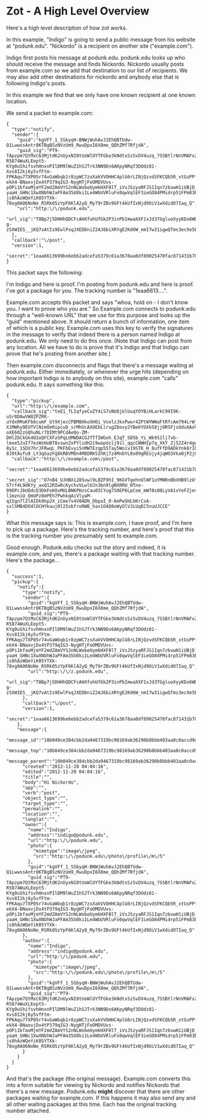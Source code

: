 # Zot - A High Level Overview

Here's a high level description of how zot works.

In this example, "Indigo" is going to send a public message from his website at "podunk.edu". "Nickordo" is a recipient on another site ("example.com").


Indigo first posts his message at podunk.edu. podunk.edu looks up who should receive the message and finds Nickordo. Nickordo usually posts from example.com so we add that destination to our list of recipients. We may also add other destinations for nickordo and anybody else that is following Indigo's posts.  

In this example we find that we only have one known recipient at one known location. 

We send a packet to example.com:

    {
      "type":"notify",
      "sender":{
        "guid":"kgVFf_1_SSbyqH-BNWjWuhAvJ2EhQBTUdw-Q1LwwssAntr8KTBgBSzNVzUm9_RwuDpxI6X8me_QQhZMf7RfjdA",
        "guid_sig":"PT9-TApzpm7QtMxC63MjtdK2nUyxNI0tUoWlOYTFGke3kNdtxSzSvDV4uzq_7SSBtlrNnVMAFx2_1FDgyKawmqVtRPmT7QSXrKOL2oPzL8Hu_nnVVTs_0YOLQJJ0GYACOOK-R5874WuXLEept5-KYg0uShifsvhHnxnPIlDM9lWuZ1hSJTrk3NN9Ds6AKpyNRqf3DUdz81-Xvs8I2kj6y5vfFtm-FPKAqu77XP05r74vGaWbqb1r8zpWC7zxXakVVOHHC4plG6rLINjQzvdSFKCQb5R_xtGsPPfvuE24bv4fvN4ZG2ILvb6X4Dly37WW_HXBqBnUs24mngoTxFaPgNmz1nDQNYQu91-ekX4-BNaovjDx4tP379qIG3-NygHTjFoOMDVUvs-pOPi1kfaoMjmYF2mdZAmVYS2nNLWxbeUymkHXF8lT_iVsJSzyaRFJS1Iqn7zbvwH1iUBjD_pB9EmtNmnUraKrCU9eHES27xTwD-yaaH_GHNc1XwXNbhWJaPFAm35U8ki1Le4WbUVRluFx0qwVqlEF3ieGO84PMidrp51FPm83B_oGt80xpvf6P8Ht5WvVpytjMU8UG7-js8hAzWQeYiK05YTXk-78xg0AO6NoNe_RSRk05zYpF6KlA2yQ_My79rZBv9GFt4kUfIxNjd9OiV1wXdidO7Iaq_Q",
        "url":"http:\/\/podunk.edu",
        "url_sig":"T8Bp7j5DHHhQDCFcAHXfuhUfGk2P3inPbImwaXXF1xJd3TGgluoXyyKDx6WDm07x0hqbupoAoZB1qBP3_WfvWiJVAK4N1FD77EOYttUEHZ7L43xy5PCpojJQmkppGbPJc2jnTIc_F1vvGvw5fv8gBWZvPqTdb6LWF6FLrzwesZpi7j2rsioZ3wyUkqb5TDZaNNeWQrIEYXrEnWkRI_qTSOzx0dRTsGO6SpU1fPWuOOYMZG8Nh18nay0kLpxReuHCiCdxjXRVvk5k9rkcMbDBJcBovhiSioPKv_yJxcZVBATw3z3TTE95kGi4wxCEenxwhSpvouwa5b0hT7NS4Ay70QaxoKiLb3ZjhZaUUn4igCyZM0h6fllR5I6J_sAQxiMYD0v5ouIlb0u8YVMni93j3zlqMWdDUZ4WgTI7NNbo8ug9NQDHd92TPmSE1TytPTgya3tsFMzwyq0LZ0b-g-zSXWIES__jKQ7vAtIs9EwlPxqJXEDDniZ2AJ6biXRYgE2Kd6W_nmI7w31igwQTms3ecXe5ENI3ckEPUAq__llNnND7mxp5ZrdXzd5HHU9slXwDShYcW3yDeQLEwAVomTGSFpBrCX8W77n9hF3JClkWaeS4QcZ3xUtsSS81yLrp__ifFfQqx9_Be89WVyIOoF4oydr08EkZ8zwlAsbZLG7eLXY"
      },
      "callback":"\/post",
      "version":1,
      "secret":"1eaa6613699be6ebb2adcefa5379c61a3678aa0df89025470fac871431b70467"
    }

This packet says the following:

I'm Indigo and here is proof. I'm posting from podunk.edu and here is proof. I've got a package for you. The tracking number is "1eaa6613....". 

Example.com accepts this packet and says "whoa, hold on - I don't know you. I want to prove who you are." So Example.com connects to podunk.edu through a "well-known URL" that we use for this purpose and looks up the "guid" mentioned above. It should return a bunch of information, one item of which is a public key. Example.com uses this key to verify the signatures in the message to verify that indeed there is a person named Indigo at podunk.edu. We only need to do this once. (Note that Indigo can post from any location. All we have to do is prove that it's Indigo and that Indigo can prove that he's posting from another site.)

Then example.com disconnects and flags that there's a message waiting at podunk.edu. Either immediately, or whenever the urge hits (depending on how important Indigo is to anybody on this site), example.com "calls" podunk.edu. It says something like this:

    {
      "type":"pickup",
      "url":"http:\/\/example.com",
      "callback_sig":"teE1_fLIqfyeCuZY4iS7sNU8jUlUuqYOYBiHLarkC99I9K-uSr8DAwVW8ZPZRK-uYdxRMuKFb6cumF_Gt9XjecCPBM8HkoXHOi_VselzJkxPwor4ZPtWYWWaFtRfcAm794LrWjdz62zdESTQd2JJIZWbrli1sUhK801BF3n0Ye6-X1MWhy9EUTVlNimOeRipcuD_srMhUcAXOEbLlrugZ8ovy2YBe6YOXkS8jj0RSFjsOduXAoVhQmNpcobSYsDvaQS3e3MvE6-oXE602zGQhuNLr7DIMt9PCdAeQo-ZM-DHlZGCkGk4O2oQFCXFzGPqLUMWDACGJfTfIWGoh_EJqT_SD5b_Yi_Wk9S1lj7vb-lmxe5JuIf7ezWzHoBT8vswnZxPYlidH2i9wapdzij9il_qqcCWWHIp7q_XkY_Zj52Z4r4gdmiqM-8y1c_1SDX7hrJFRwqL_PKFbEvyi5nMWTEzqp55Tay5Woiv19STK_H_8ufFfD9AOkYnk6rIOMsk9dn3a5tAFpDRyRndXkBWAXwiJjiND2zjue7BFu7Ty40THXcfYRh1a5XrAXcaGeYuagg-8J9tAufu9_LY3qGazFg8kRBVMOn4M8DRKSIhKj7z4MnbYL0s09gREojy4jqWO3VkaOjP2jUGzoPuUDLasudE1ehWFq0K_MTQNavgmp8",
      "callback":"http:\/\/example.com\/post",
      "secret":"1eaa6613699be6ebb2adcefa5379c61a3678aa0df89025470fac871431b70467",
      "secret_sig":"O7nB4_UJHBXi28Suwl9LBZF9hI_9KGVTgehnUlWF1oYMNRnBbVHB9lzUfAoalvp3STbU3xJbtD_S58tv6MfV7J5j2V_S1W5ex3dulmDGB8Pt_7Fe5mbEPmjQFcfv3Eg5dUjYIuDl0TDScfrHyImj7RZIWHbwd7wWVoMzzDa_o33klpYmKZCBvObCh55bRrlFkXZs_dRuOiPwkfX0C6_XES4OyOIYl45V30rdhmf-STrf4L9dKYy_axQ12RIwRcKychvVLwlUJn3bn9lgNXRRU_HTne-09OPcJbUOdcD3DkFoKOxMULBNKPHzsCau0ICYug7S0EP6LpCom_mW78s08LyVA1vYeFZjevBCiGecj57yIAQDYi6_rpWJfihYaWHRN0oqtScUR4Bdf0bQbEHxMs4zAtrOAxfyJCbi6U1pfnGgzXzB9ulOYGnVGNTF7Ey4K7FOZIBtk0ILY2JfvBUaVvVs8ttagOOHmhWhnbCvrnOFlkNdlce7zoJCSUJENUOCYmTRfwB_Jno5fAzRnrsYU3_Z-l1mzniU_OmUPz8mPEh7PwhkqAiVlyaM-q15gn7l2lAIDk9kp2X_iCme7v4V0ADN_DbpaI_0-6mPw5HLbKrCsA-sxlSMB4DO4lDCHYkauj0l25sbfroRWB_hax1O4Q0oWyOlVJLUqEC5nuUJCCE"
    } 


What this message says is: This is example.com, I have proof, and I'm here to pick up a package. Here's the tracking number, and here's proof that this is the tracking number you presumably sent to example.com.

Good enough. Podunk.edu checks out the story and indeed, it is example.com, and yes, there's a package waiting with that tracking number. Here's the package...

    {
      "success":1,
      "pickup":{
        "notify":{
          "type":"notify",
          "sender":{
            "guid":"kgVFf_1_SSbyqH-BNWjWuhAvJ2EhQBTUdw-Q1LwwssAntr8KTBgBSzNVzUm9_RwuDpxI6X8me_QQhZMf7RfjdA",
            "guid_sig":"PT9-TApzpm7QtMxC63MjtdK2nUyxNI0tUoWlOYTFGke3kNdtxSzSvDV4uzq_7SSBtlrNnVMAFx2_1FDgyKawmqVtRPmT7QSXrKOL2oPzL8Hu_nnVVTs_0YOLQJJ0GYACOOK-R5874WuXLEept5-KYg0uShifsvhHnxnPIlDM9lWuZ1hSJTrk3NN9Ds6AKpyNRqf3DUdz81-Xvs8I2kj6y5vfFtm-FPKAqu77XP05r74vGaWbqb1r8zpWC7zxXakVVOHHC4plG6rLINjQzvdSFKCQb5R_xtGsPPfvuE24bv4fvN4ZG2ILvb6X4Dly37WW_HXBqBnUs24mngoTxFaPgNmz1nDQNYQu91-ekX4-BNaovjDx4tP379qIG3-NygHTjFoOMDVUvs-pOPi1kfaoMjmYF2mdZAmVYS2nNLWxbeUymkHXF8lT_iVsJSzyaRFJS1Iqn7zbvwH1iUBjD_pB9EmtNmnUraKrCU9eHES27xTwD-yaaH_GHNc1XwXNbhWJaPFAm35U8ki1Le4WbUVRluFx0qwVqlEF3ieGO84PMidrp51FPm83B_oGt80xpvf6P8Ht5WvVpytjMU8UG7-js8hAzWQeYiK05YTXk-78xg0AO6NoNe_RSRk05zYpF6KlA2yQ_My79rZBv9GFt4kUfIxNjd9OiV1wXdidO7Iaq_Q",
            "url":"http:\/\/z.podunk.edu",
            "url_sig":"T8Bp7j5DHHhQDCFcAHXfuhUfGk2P3inPbImwaXXF1xJd3TGgluoXyyKDx6WDm07x0hqbupoAoZB1qBP3_WfvWiJVAK4N1FD77EOYttUEHZ7L43xy5PCpojJQmkppGbPJc2jnTIc_F1vvGvw5fv8gBWZvPqTdb6LWF6FLrzwesZpi7j2rsioZ3wyUkqb5TDZaNNeWQrIEYXrEnWkRI_qTSOzx0dRTsGO6SpU1fPWuOOYMZG8Nh18nay0kLpxReuHCiCdxjXRVvk5k9rkcMbDBJcBovhiSioPKv_yJxcZVBATw3z3TTE95kGi4wxCEenxwhSpvouwa5b0hT7NS4Ay70QaxoKiLb3ZjhZaUUn4igCyZM0h6fllR5I6J_sAQxiMYD0v5ouIlb0u8YVMni93j3zlqMWdDUZ4WgTI7NNbo8ug9NQDHd92TPmSE1TytPTgya3tsFMzwyq0LZ0b-g-zSXWIES__jKQ7vAtIs9EwlPxqJXEDDniZ2AJ6biXRYgE2Kd6W_nmI7w31igwQTms3ecXe5ENI3ckEPUAq__llNnND7mxp5ZrdXzd5HHU9slXwDShYcW3yDeQLEwAVomTGSFpBrCX8W77n9hF3JClkWaeS4QcZ3xUtsSS81yLrp__ifFfQqx9_Be89WVyIOoF4oydr08EkZ8zwlAsbZLG7eLXY"
          },
          "callback":"\/post",
          "version":1,
          "secret":"1eaa6613699be6ebb2adcefa5379c61a3678aa0df89025470fac871431b70467"
        },
        "message":{
          "message_id":"10b049ce384cbb2da9467319bc98169ab36290b8bbb403aa0c0accd9cb072e76@podunk.edu",
          "message_top":"10b049ce384cbb2da9467319bc98169ab36290b8bbb403aa0c0accd9cb072e76@podunk.edu",
          "message_parent":"10b049ce384cbb2da9467319bc98169ab36290b8bbb403aa0c0accd9cb072e76@podunk.edu",
          "created":"2012-11-20 04:04:16",
          "edited":"2012-11-20 04:04:16",
          "title":"",
          "body":"Hi Nickordo",
          "app":"",
          "verb":"post",
          "object_type":"",
          "target_type":"",
          "permalink":"",
          "location":"",
          "longlat":"",
          "owner":{
            "name":"Indigo",
            "address":"indigo@podunk.edu",
            "url":"http:\/\/podunk.edu",
            "photo":{
              "mimetype":"image\/jpeg",
              "src":"http:\/\/podunk.edu\/photo\/profile\/m\/5"
            },
            "guid":"kgVFf_1_SSbyqH-BNWjWuhAvJ2EhQBTUdw-Q1LwwssAntr8KTBgBSzNVzUm9_RwuDpxI6X8me_QQhZMf7RfjdA",
            "guid_sig":"PT9-TApzpm7QtMxC63MjtdK2nUyxNI0tUoWlOYTFGke3kNdtxSzSvDV4uzq_7SSBtlrNnVMAFx2_1FDgyKawmqVtRPmT7QSXrKOL2oPzL8Hu_nnVVTs_0YOLQJJ0GYACOOK-R5874WuXLEept5-KYg0uShifsvhHnxnPIlDM9lWuZ1hSJTrk3NN9Ds6AKpyNRqf3DUdz81-Xvs8I2kj6y5vfFtm-FPKAqu77XP05r74vGaWbqb1r8zpWC7zxXakVVOHHC4plG6rLINjQzvdSFKCQb5R_xtGsPPfvuE24bv4fvN4ZG2ILvb6X4Dly37WW_HXBqBnUs24mngoTxFaPgNmz1nDQNYQu91-ekX4-BNaovjDx4tP379qIG3-NygHTjFoOMDVUvs-pOPi1kfaoMjmYF2mdZAmVYS2nNLWxbeUymkHXF8lT_iVsJSzyaRFJS1Iqn7zbvwH1iUBjD_pB9EmtNmnUraKrCU9eHES27xTwD-yaaH_GHNc1XwXNbhWJaPFAm35U8ki1Le4WbUVRluFx0qwVqlEF3ieGO84PMidrp51FPm83B_oGt80xpvf6P8Ht5WvVpytjMU8UG7-js8hAzWQeYiK05YTXk-78xg0AO6NoNe_RSRk05zYpF6KlA2yQ_My79rZBv9GFt4kUfIxNjd9OiV1wXdidO7Iaq_Q"
          },
          "author":{
            "name":"Indigo",
            "address":"indigo@podunk.edu",
            "url":"http:\/\/podunk.edu",
            "photo":{
              "mimetype":"image\/jpeg",
              "src":"http:\/\/podunk.edu\/photo\/profile\/m\/5"
            },
            "guid":"kgVFf_1_SSbyqH-BNWjWuhAvJ2EhQBTUdw-Q1LwwssAntr8KTBgBSzNVzUm9_RwuDpxI6X8me_QQhZMf7RfjdA",
            "guid_sig":"PT9-TApzpm7QtMxC63MjtdK2nUyxNI0tUoWlOYTFGke3kNdtxSzSvDV4uzq_7SSBtlrNnVMAFx2_1FDgyKawmqVtRPmT7QSXrKOL2oPzL8Hu_nnVVTs_0YOLQJJ0GYACOOK-R5874WuXLEept5-KYg0uShifsvhHnxnPIlDM9lWuZ1hSJTrk3NN9Ds6AKpyNRqf3DUdz81-Xvs8I2kj6y5vfFtm-FPKAqu77XP05r74vGaWbqb1r8zpWC7zxXakVVOHHC4plG6rLINjQzvdSFKCQb5R_xtGsPPfvuE24bv4fvN4ZG2ILvb6X4Dly37WW_HXBqBnUs24mngoTxFaPgNmz1nDQNYQu91-ekX4-BNaovjDx4tP379qIG3-NygHTjFoOMDVUvs-pOPi1kfaoMjmYF2mdZAmVYS2nNLWxbeUymkHXF8lT_iVsJSzyaRFJS1Iqn7zbvwH1iUBjD_pB9EmtNmnUraKrCU9eHES27xTwD-yaaH_GHNc1XwXNbhWJaPFAm35U8ki1Le4WbUVRluFx0qwVqlEF3ieGO84PMidrp51FPm83B_oGt80xpvf6P8Ht5WvVpytjMU8UG7-js8hAzWQeYiK05YTXk-78xg0AO6NoNe_RSRk05zYpF6KlA2yQ_My79rZBv9GFt4kUfIxNjd9OiV1wXdidO7Iaq_Q"
          }
        }
      }
    }


 
And that's the package (the original message). Example.com converts this into a form suitable for viewing by Nickordo and notifies Nickordo that there's a new message. Podunk.edu **might** discover that there are other packages waiting for example.com. If this happens it may also send any and all other waiting packages at this time. Each has the original tracking number attached.  